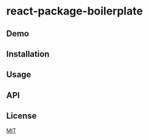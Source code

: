 # react-package-boilerplate

## Demo

## Installation

## Usage

## API

## License
[MIT](https://opensource.org/licenses/MIT)
